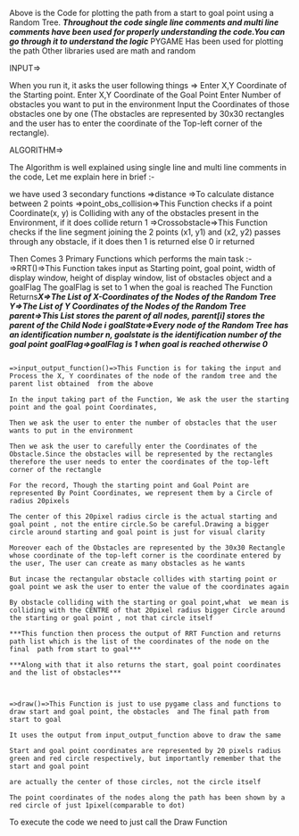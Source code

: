 
Above is the Code for plotting the path from a start to goal point using a Random Tree. 
***Throughout the code single line comments and multi line comments have been used for properly understanding the code.You can go through it to understand the logic***
PYGAME Has been used for plotting the path
Other libraries used are math and random

INPUT=>

When you run it,  it asks the user following things =>
Enter X,Y Coordinate of the Starting point.
Enter X,Y Coordinate of the Goal Point
Enter Number of obstacles you want to put in the environment
Input the Coordinates of those obstacles one by one (The obstacles are represented by 30x30 rectangles and the user has to enter the coordinate of the Top-left corner of the rectangle).

ALGORITHM=>


The Algorithm is well explained using single line and multi line comments in the code, 
Let me explain here in brief :-

we have used 3 secondary functions =>distance =>To calculate distance between 2 points
                                   =>point_obs_collision=>This Function checks if a point Coordinate(x, y) is Colliding with any of the obstacles present in the Environment, if it does collide return 1
                                   =>Crossobstacle=>This Function checks if the line segment joining the 2 points (x1, y1) and (x2, y2) passes through any obstacle, if it does then 1 is returned else 0 ir returned
                                   
Then Comes 3 Primary Functions which performs the main task :-
                                                           =>RRT()=>This Function takes input as Starting point, goal point, width of display window, height of display window, list of obstacles object and a goalFlag
                                                                    The goalFlag is set to 1 when the goal is reached
                                                                    The Function Returns***X=>The List of X-Coordinates of the Nodes of the Random Tree***
                                                                                        ***Y=>The List of Y Coordinates of the Nodes of the Random Tree***
                                                                                        ***parent=>This List stores the parent of all nodes, parent[i] stores the parent of  the Child Node i***
                                                                                        ***goalState=>Every node of the Random Tree has an identification number n, goalstate is the identification number of the goal point***
                                                                                        ***goalFlag=>goalFlag is  1 when goal is reached otherwise 0***

                                                                                        
                                                             =>input_output_function()=>This Function is for taking the input and Process the X, Y coordinates of the node of the random tree and the parent list obtained  from the above 
                                                                                        In the input taking part of the Function, We ask the user the starting point and the goal point Coordinates, 
                                                                                        Then we ask the user to enter the number of obstacles that the user wants to put in the environment
                                                                                        Then we ask the user to carefully enter the Coordinates of the Obstacle.Since the obstacles will be represented by the rectangles therefore the user needs to enter the coordinates of the top-left corner of the rectangle
                                                                                        For the record, Though the starting point and Goal Point are represented By Point Coordinates, we represent them by a Circle of radius 20pixels
                                                                                        The center of this 20pixel radius circle is the actual starting and goal point , not the entire circle.So be careful.Drawing a bigger circle around starting and goal point is just for visual clarity
                                                                                        Moreover each of the Obstacles are represented by the 30x30 Rectangle whose coordinate of the top-left corner is the coordinate entered by the user, The user can create as many obstacles as he wants
                                                                                        But incase the rectangular obstacle collides with starting point or goal point we ask the user to enter the value of the coordinates again
                                                                                        By obstacle colliding with the starting or goal point,what  we mean is  colliding with the CENTRE of that 20pixel radius bigger Circle around the starting or goal point , not that circle itself
                                                                                        ***This function then process the output of RRT Function and returns path list which is the list of the coordinates of the node on the final  path from start to goal***
                                                                                        ***Along with that it also returns the start, goal point coordinates and the list of obstacles***


                                                               =>draw()=>This Function is just to use pygame class and functions to draw start and goal point, the obstacles  and The final path from start to goal
                                                                         It uses the output from input_output_function above to draw the same 
                                                                         Start and goal point coordinates are represented by 20 pixels radius green and red circle respectively, but importantly remember that the start and goal point
                                                                         are actually the center of those circles, not the circle itself
                                                                         The point coordinates of the nodes along the path has been shown by a red circle of just 1pixel(comparable to dot)

To execute the code we need to just call the Draw Function 

    

                                                                                        
                                                                                        




                        
                      


  
